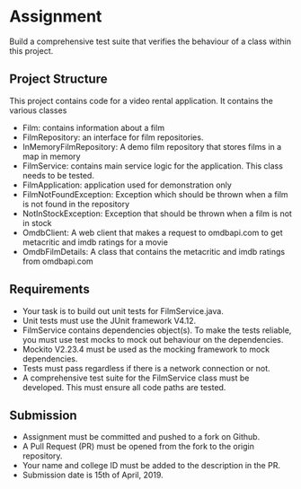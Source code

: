 # Assignment
Build a comprehensive test suite that verifies the behaviour of a class within this project.

## Project Structure
This project contains code for a video rental application. It contains the various classes
* Film: contains information about a film
* FilmRepository: an interface for film repositories.
* InMemoryFilmRepository: A demo film repository that stores films in a map in memory
* FilmService: contains main service logic for the application. This class needs to be tested.
* FilmApplication: application used for demonstration only
* FilmNotFoundException: Exception which should be thrown when a film is not found in the repository
* NotInStockException: Exception that should be thrown when a film is not in stock
* OmdbClient: A web client that makes a request to omdbapi.com to get metacritic and imdb ratings for a movie
* OmdbFilmDetails: A class that contains the metacritic and imdb ratings from omdbapi.com

## Requirements
* Your task is to build out unit tests for FilmService.java.
* Unit tests must use the JUnit framework V4.12.
* FilmService contains dependencies object(s). To make the tests reliable, you must use test mocks to mock out behaviour on the dependencies. 
* Mockito V2.23.4 must be used as the mocking framework to mock dependencies.
* Tests must pass regardless if there is a network connection or not.
* A comprehensive test suite for the FilmService class must be developed. This must ensure all code paths are tested.

## Submission
* Assignment must be committed and pushed to a fork on Github.
* A Pull Request (PR) must be opened from the fork to the origin repository.
* Your name and college ID must be added to the description in the PR.
* Submission date is 15th of April, 2019.
 